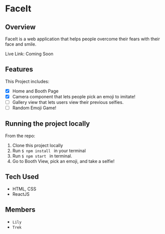 # FaceIt 

## Overview
FaceIt is a web application that helps people overcome their fears with their face and smile.

Live Link: Coming Soon

## Features 

This Project includes:
- [x] Home and Booth Page
- [x] Camera component that lets people pick an emoji to imitate!
- [ ] Gallery view that lets users view their previous selfies.
- [ ] Random Emoji Game!

## Running the project locally

From the repo:
1. Clone this project locally
2. Run `$ npm install ` in your terminal
3. Run `$ npm start ` in terminal.
4. Go to Booth View, pick an emoji, and take a selfie!

## Tech Used
- HTML, CSS
- ReactJS

## Members 
- `Lily`
- `Trek`